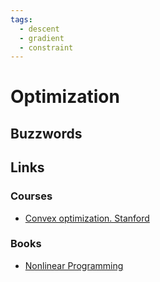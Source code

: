 ```yaml
---
tags:
  - descent
  - gradient
  - constraint
---
```


# Optimization

## Buzzwords

<Buzzword text="Linear Programming"/>
<Buzzword text="Quadratic Programming"/>
<Buzzword text="Dynamic Programming"/>
<Buzzword text="Constraint Optimization"/>
<Buzzword text="Simplex Algorithm"/>
<Buzzword text="Barrier Function"/>
<Buzzword text="Penalty Method"/>
<Buzzword text="Steepest Descent"/>
<Buzzword text="Newton's Method"/>
<Buzzword text="Evolutionary Algorithms"/>
<Buzzword text="Particle Swarm Optimization"/>


## Links

### Courses

- [Convex optimization. Stanford](https://www.youtube.com/watch?v=McLq1hEq3UY&list=PL3940DD956CDF0622)

### Books

- [Nonlinear Programming](https://www.goodreads.com/book/show/1352341.Nonlinear_Programming)
